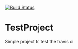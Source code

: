 [![Build Status](https://travis-ci.com/rkuehl-iwr/TestProject.svg?token=4LTseTEj31qWprdfMU46&branch=master)](https://travis-ci.com/rkuehl-iwr/TestProject)

# TestProject
Simple project to test the travis ci

